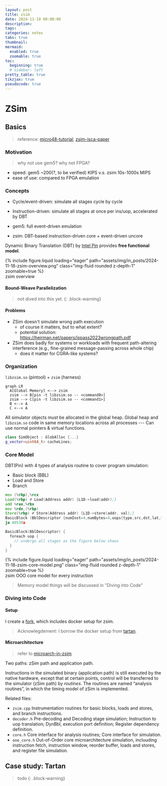 ```yaml
---
layout: post
title: zsim
date: 2024-11-18 00:00:00
description:
tags:
categories: notes
tabs: true
thumbnail:
mermaid:
  enabled: true
  zoomable: true
toc:
  beginning: true
  # sidebar: left
pretty_table: true
tikzjax: true
pseudocode: true
---
```


# ZSim

## Basics

> reference: [micro48-tutorial](https://zsim.csail.mit.edu/tutorial/), [zsim-isca-paper](https://dl.acm.org/doi/10.1145/2508148.2485963)

### Motivation

> why not use gem5? why not FPGA?

* speed: gem5 ~200(?, to be verified) KIPS v.s. zsim 10s-1000s MIPS
* ease of use: compared to FPGA emulation

### Concepts


* Cycle/event-driven: simulate all stages cycle by cycle
* Instruction-driven: simulate all stages at once per ins/uop, accelerated by DBT

* gem5: full event-driven emulation
* zsim: DBT-based instruction-driven core + event-driven uncore

Dynamic Binary Translation (DBT) by [Intel Pin](https://software.intel.com/sites/landingpage/pintool/docs/98484/Pin/html/index.html) provides **free functional model**.


<div class="row mt-3">
    <div class="col-sm mt-3 mt-md-0">
        {% include figure.liquid loading="eager" path="assets/img/in_posts/2024-11-18-zsim-overview.png" class="img-fluid rounded z-depth-1" zoomable=true %}
    </div>
</div>
<div class="caption">
  zsim overview
</div>

#### Bound-Weave Parallelization

> not dived into this yet.
{: .block-warning}

#### Problems

* ZSim doesn't simulate wrong path execution
  * of course it matters, but to what extent? 
  * potential solution: https://heirman.net/papers/ispass2023wrongpath.pdf
* ZSim does badly for systems or workloads with frequent path-altering interference (e.g., fine-grained message-passing across whole chip)
  * does it matter for CGRA-like systems?

### Organization

`libzsim.so` (pintool) + `zsim` (harness)

```mermaid
graph LR
  A[Global Memory] <--> zsim
  zsim --> B[pin -t libzsim.so -- <command0>]
  zsim --> C[pin -t libzsim.so -- <command1>]
  B <--> A
  C <--> A
```

All simulator objects must be allocated in the global heap. Global heap and `libzsim.so` code in same memory locations across all processes --- Can use normal pointers & virtual functions.

```c++
class SimObject : GlobAlloc {...}
g_vector<uint64_t> cacheLines;
```

### Core Model

DBT(Pin) with 4 types of analysis routine to cover program simulation:
* Basic block (BBL)
* Load and Store
* Branch

```asm
mov (%rbp),%rcx
Load(%rbp) # Load(Address addr) {L1D->load(addr);}
add %rax,%rbx
mov %rdx,(%rbp)
Store(%rbp) # Store(Address addr) {L1D->store(addr, val);}
BasicBlock (BblDescriptor {numInst=4,numBytes=4,uops{type,src,dst,lat,fu-port}})
ja 40530a 
```

```c++
BasicBlock(BblDescriptor) {
  foreach uop {
    // undergo all stages as the figure below shows
  }
}
```

<div class="row mt-3">
    <div class="col-sm mt-3 mt-md-0">
        {% include figure.liquid loading="eager" path="assets/img/in_posts/2024-11-18-zsim-core-model.png" class="img-fluid rounded z-depth-1" zoomable=true %}
    </div>
</div>
<div class="caption">
  zsim OOO core model for every instruction
</div>

> Memory model things will be discussed in "Diving into Code"

### Diving into Code

#### Setup

I create a [fork](https://github.com/uv-xiao/zswarm), which includes docker setup for zsim. 

> Acknowlegdement: I borrow the docker setup from [tartan](https://github.com/cmu-roboarch/tartan).

#### Microarchitecture

> refer to [microarch-in-zsim](https://wangziqi2013.github.io/article/2020/01/01/zsim-microarch.html)

Two paths: zSim path and application path.

Instructions in the simulated binary (application path) is still executed by the native hardware, except that at certain points, control will be transferred to the simulator (zSim path) by *routines*. The routines are named “analysis routines”, in which the timing model of zSim is implemented.

Related files:
* `zsim.cpp`	Instrumentation routines for basic blocks, loads and stores, and branch instructions.
* `decoder.h`	Pre-decoding and Decoding stage simulation; Instruction to uop translation; DynBbl, execution port definition; Register dependency definition.
* `core.h`	Core interface for analysis routines; Core interface for simulation.
* `ooo_core.h`	Out-of-Order core microarchitecture simulation, incluuding instruction fetch, instruction window, reorder buffer, loads and stores, and register file simulation.



## Case study: Tartan

> todo
{: .block-warning}